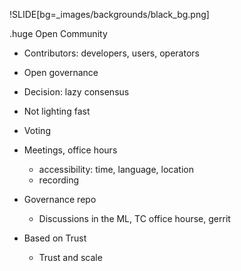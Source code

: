 !SLIDE[bg=_images/backgrounds/black_bg.png]

.huge <span class="teal">Open</span> <span class="white">Community</span>

* Contributors: developers, users, operators
* Open governance
* Decision: lazy consensus

* Not lighting fast

* Voting
* Meetings, office hours
  * accessibility: time, language, location
  * recording
* Governance repo
  * Discussions in the ML, TC office hourse, gerrit

* Based on Trust
  * Trust and scale
